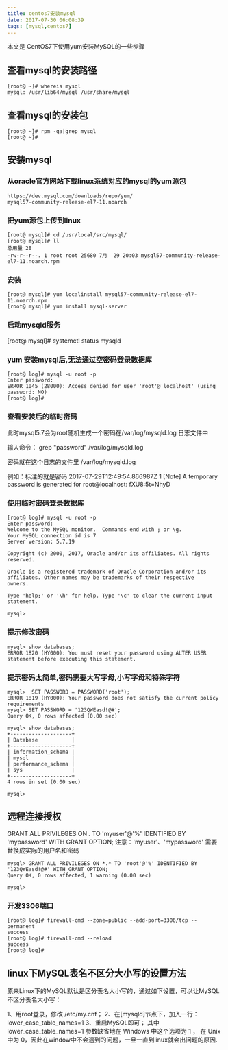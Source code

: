 ```yaml
---
title: centos7安装mysql
date: 2017-07-30 06:08:39
tags: [mysql,centos7]
---
```

本文是 CentOS7下使用yum安装MySQL的一些步骤
<!-- more -->
## 查看mysql的安装路径
```
[root@ ~]# whereis mysql
mysql: /usr/lib64/mysql /usr/share/mysql
```

## 查看mysql的安装包
```
[root@ ~]# rpm -qa|grep mysql
[root@ ~]#
```

## 安装mysql
### 从oracle官方网站下载linux系统对应的mysql的yum源包
```
https://dev.mysql.com/downloads/repo/yum/
mysql57-community-release-el7-11.noarch

```

### 把yum源包上传到linux
```
[root@ mysql]# cd /usr/local/src/mysql/
[root@ mysql]# ll
总用量 28
-rw-r--r--. 1 root root 25680 7月  29 20:03 mysql57-community-release-el7-11.noarch.rpm
```

### 安装
```
[root@ mysql]# yum localinstall mysql57-community-release-el7-11.noarch.rpm
[root@ mysql]# yum install mysql-server
```

### 启动mysqld服务
[root@ mysql]# systemctl status mysqld

### yum 安装mysql后,无法通过空密码登录数据库
```
[root@ log]# mysql -u root -p                   
Enter password: 
ERROR 1045 (28000): Access denied for user 'root'@'localhost' (using password: NO)
[root@ log]#
```

### 查看安装后的临时密码

此时mysql5.7会为root随机生成一个密码在/var/log/mysqld.log 日志文件中

输入命令：
grep "password" /var/log/mysqld.log 

密码就在这个日志的文件里
/var/log/mysqld.log 

例如：标注的就是密码
2017-07-29T12:49:54.866987Z 1 [Note] A temporary password is generated for root@localhost: fXU8:5t=NhyD

### 使用临时密码登录数据库
```
[root@ log]# mysql -u root -p
Enter password: 
Welcome to the MySQL monitor.  Commands end with ; or \g.
Your MySQL connection id is 7
Server version: 5.7.19

Copyright (c) 2000, 2017, Oracle and/or its affiliates. All rights reserved.

Oracle is a registered trademark of Oracle Corporation and/or its
affiliates. Other names may be trademarks of their respective
owners.

Type 'help;' or '\h' for help. Type '\c' to clear the current input statement.

mysql> 
```

### 提示修改密码
```
mysql> show databases;
ERROR 1820 (HY000): You must reset your password using ALTER USER statement before executing this statement.
```

### 提示密码太简单,密码需要大写字母,小写字母和特殊字符
```
mysql>  SET PASSWORD = PASSWORD('root');
ERROR 1819 (HY000): Your password does not satisfy the current policy requirements
mysql> SET PASSWORD = '123QWEasd!@#';
Query OK, 0 rows affected (0.00 sec)

mysql> show databases;
+--------------------+
| Database           |
+--------------------+
| information_schema |
| mysql              |
| performance_schema |
| sys                |
+--------------------+
4 rows in set (0.00 sec)

mysql> 
```

## 远程连接授权
GRANT ALL PRIVILEGES ON *.* TO 'myuser'@'%' IDENTIFIED BY 'mypassword' WITH GRANT OPTION;
注意：'myuser'、'mypassword' 需要替换成实际的用户名和密码

```
mysql> GRANT ALL PRIVILEGES ON *.* TO 'root'@'%' IDENTIFIED BY '123QWEasd!@#' WITH GRANT OPTION;
Query OK, 0 rows affected, 1 warning (0.00 sec)

mysql>
```

### 开发3306端口
```
[root@ log]# firewall-cmd --zone=public --add-port=3306/tcp --permanent  
success
[root@ log]# firewall-cmd --reload
success
[root@ log]#
```

## linux下MySQL表名不区分大小写的设置方法

原来Linux下的MySQL默认是区分表名大小写的，通过如下设置，可以让MySQL不区分表名大小写：

1、用root登录，修改 /etc/my.cnf；
2、在[mysqld]节点下，加入一行： lower_case_table_names=1
3、重启MySQL即可；
其中 lower_case_table_names=1 参数缺省地在 Windows 中这个选项为 1 ，
在 Unix 中为 0，因此在window中不会遇到的问题，一旦一直到linux就会出问题的原因.

























